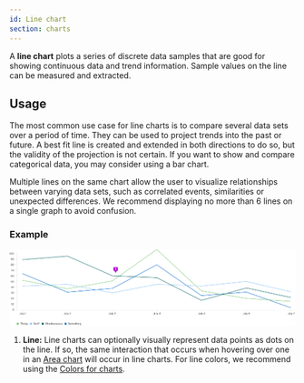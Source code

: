 ```yaml
---
id: Line chart
section: charts
---
```

A **line chart** plots a series of discrete data samples that are good for showing continuous data and trend information. Sample values on the line can be measured and extracted.

## Usage
The most common use case for line charts is to compare several data sets over a period of time. They can be used to project trends into the past or future. A best fit line is created and extended in both directions to do so, but the validity of the projection is not certain. If you want to show and compare categorical data, you may consider using a bar chart.

Multiple lines on the same chart allow the user to visualize relationships between varying data sets, such as correlated events, similarities or unexpected differences. We recommend displaying no more than 6 lines on a single graph to avoid confusion.

### Example
<img src="./img/line-chart.png" alt="Line chart" />

1. **Line:** Line charts can optionally visually represent data points as dots on the line. If so, the same interaction that occurs when hovering over one in an [Area chart](/charts/area-chart) will occur in line charts. For line colors, we recommend using the [Colors for charts](/guidelines/colors-for-charts).